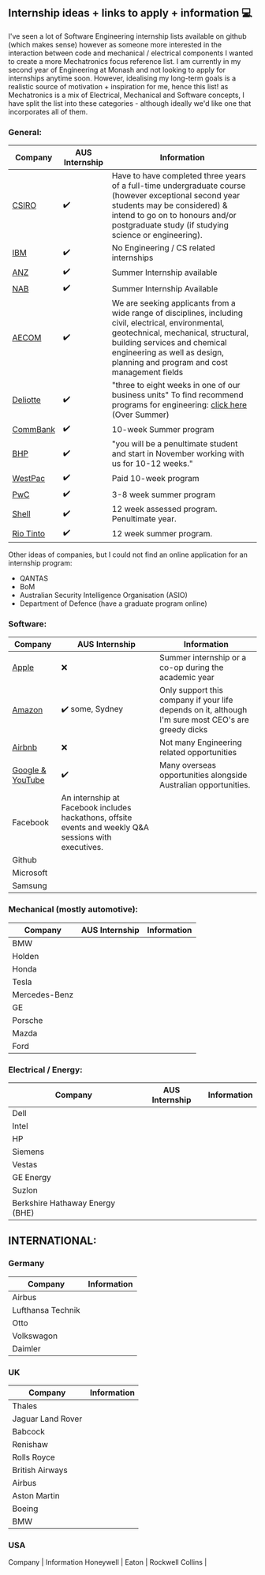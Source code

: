 ## Internship ideas + links to apply + information 💻
I've seen a lot of Software Engineering internship lists available on github (which makes sense) however as someone more interested in the interaction between code and mechanical / electrical components I wanted to create a more Mechatronics focus reference list. 
I am currently in my second year of Engineering at Monash and not looking to apply for internships anytime soon. However, idealising my long-term goals is a realistic source of motivation + inspiration for me, hence this list!
as Mechatronics is a mix of Electrical, Mechanical and Software concepts, I have split the list into these categories - although ideally we'd like one that incorporates all of them. 

### General:
Company | AUS Internship | Information
--- | --- | ---
[CSIRO](https://www.csiro.au/en/Careers/Studentships/Vacation-scholarships) | ✔️ | Have to have completed three years of a full-time undergraduate course (however exceptional second year students may be considered) & intend to go on to honours and/or postgraduate study (if studying science or engineering).
[IBM](https://www.ibm.com/au-en/employment/internship.html) | ✔️ | No Engineering / CS related internships
[ANZ](https://www.anz.com.au/careers/programs/summer-intern/) | ✔️ | Summer Internship available
[NAB](https://www.nab.com.au/about-us/careers/graduate-careers/nab-summer-intern-program) | ✔️ | Summer Internship Available
[AECOM](https://www.aecom.com/australia-new-zealand-graduate-careers/undergraduate/) | ✔️ | We are seeking applicants from a wide range of disciplines, including civil, electrical, environmental, geotechnical, mechanical, structural, building services and chemical engineering as well as design, planning and program and cost management fields
[Deliotte](https://www2.deloitte.com/au/en/pages/careers/articles/summer-vacation-program-careers.html) | ✔️ | "three to eight weeks in one of our business units" To find recommend programs for engineering: [click here](http://images.content.deloitte.com.au/Web/DELOITTEAUSTRALIA/%7Be3704724-8b6b-4432-97d1-ee57457fa96e%7D_20200120-hro-graduate-campaign-email-student-handbook.pdf?utm_medium=email&utm_source=eloqua&utm_campaign=20200120-hro-graduate-campaign&utm_content=cta&elq_mid=3264&elq_cid=216566) (Over Summer)
[CommBank](https://www.commbank.com.au/about-us/careers/graduate-recruitment-program.html) | ✔️ | 10-week Summer program
[BHP](https://www.bhp.com/our-approach/work-with-us/graduate-and-student-programs/australia) | ✔️ | "you will be a penultimate student and start in November working with us for 10-12 weeks."
[WestPac](https://graduates.westpacgroup.com.au/internship) | ✔️ | Paid 10-week program
[PwC](https://www.pwc.com.au/careers/student-careers/vacation.html) | ✔️ | 3-8 week summer program
[Shell](https://www.shell.com.au/careers/students-and-graduates/assessed-internships.html) | ✔️ | 12 week assessed program.  Penultimate year. 
[Rio Tinto](https://au.gradconnection.com/employers/rio-tinto/vacation-programmes/) | ✔️ | 12 week summer program.

Other ideas of companies, but I could not find an online application for an internship program: 
* QANTAS
* BoM
* Australian Security Intelligence Organisation (ASIO)
* Department of Defence (have a graduate program online)

### Software: 
Company | AUS Internship | Information
--- | --- | ---
[Apple](https://jobs.apple.com/en-au/search?team=internships-STDNT-INTRN) | ❌ | Summer internship or a co-op during the academic year
[Amazon](https://www.amazon.jobs/en/teams/internships-for-students?offset=0&result_limit=10&sort=relevant&business_category[]=student-programs&distanceType=Mi&radius=24km&latitude=&longitude=&loc_group_id=&loc_query=&base_query=&city=&country=&region=&county=&query_options=&) | ✔️ some, Sydney | Only support this company if your life depends on it, although I'm sure most CEO's are greedy dicks
[Airbnb](https://careers.airbnb.com/university/) | ❌ | Not many Engineering related opportunities
[Google & YouTube](https://careers.google.com/jobs/results/?category=DATA_CENTER_OPERATIONS&category=DEVELOPER_RELATIONS&category=HARDWARE_ENGINEERING&category=INFORMATION_TECHNOLOGY&category=MANUFACTURING_SUPPLY_CHAIN&category=NETWORK_ENGINEERING&category=PRODUCT_MANAGEMENT&category=PROGRAM_MANAGEMENT&category=SOFTWARE_ENGINEERING&category=TECHNICAL_INFRASTRUCTURE_ENGINEERING&category=TECHNICAL_SOLUTIONS&category=TECHNICAL_WRITING&category=USER_EXPERIENCE&company=Google&company=YouTube&employment_type=INTERN&jex=ENTRY_LEVEL&q=Engineering) | ✔️ | Many overseas opportunities alongside Australian opportunities. 
Facebook | An internship at Facebook includes hackathons, offsite events and weekly Q&A sessions with executives. 
Github |
Microsoft |
Samsung |

### Mechanical (mostly automotive):
Company | AUS Internship | Information
--- | --- | ---
BMW |
Holden |
Honda |
Tesla |
Mercedes-Benz |
GE | 
Porsche |
Mazda |
Ford |

### Electrical / Energy:
Company | AUS Internship | Information
--- | --- | ---
Dell |
Intel |
HP |
Siemens |
Vestas |
GE Energy |
Suzlon |
Berkshire Hathaway Energy (BHE) |


## INTERNATIONAL:
### Germany
Company | Information
--- | ---
Airbus |
Lufthansa Technik |
Otto |
Volkswagon |
Daimler |

### UK 
Company | Information
--- | ---
Thales |
Jaguar Land Rover |
Babcock |
Renishaw |
Rolls Royce |
British Airways |
Airbus |
Aston Martin |
Boeing |
BMW |

### USA 
Company | Information
Honeywell |
Eaton | 
Rockwell Collins |


